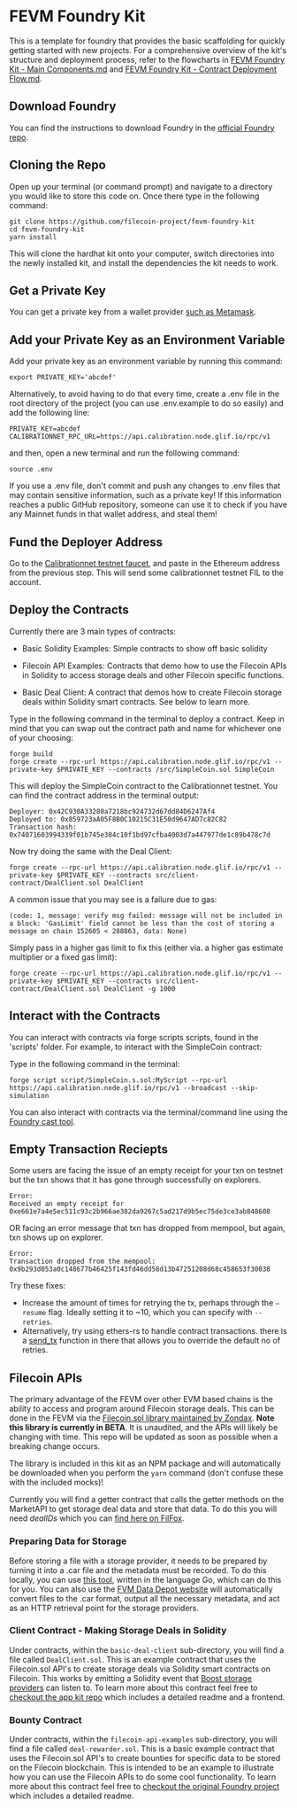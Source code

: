 # FEVM Foundry Kit

This is a template for foundry that provides the basic scaffolding for quickly getting started with new projects. For a comprehensive overview of the kit's structure and deployment process, refer to the flowcharts in [FEVM Foundry Kit - Main Components.md](./FEVM%20Foundry%20Kit%20-%20Main%20Components.md) and [FEVM Foundry Kit - Contract Deployment Flow.md](./FEVM%20Foundry%20Kit%20-%20Contract%20Deployment%20Flow.md).

## Download Foundry

You can find the instructions to download Foundry in the [official Foundry repo](https://github.com/foundry-rs/foundry#installation). 

## Cloning the Repo

Open up your terminal (or command prompt) and navigate to a directory you would like to store this code on. Once there type in the following command:


```
git clone https://github.com/filecoin-project/fevm-foundry-kit
cd fevm-foundry-kit
yarn install
```

This will clone the hardhat kit onto your computer, switch directories into the newly installed kit, and install the dependencies the kit needs to work.

## Get a Private Key

You can get a private key from a wallet provider [such as Metamask](https://metamask.zendesk.com/hc/en-us/articles/360015289632-How-to-export-an-account-s-private-key).


## Add your Private Key as an Environment Variable

Add your private key as an environment variable by running this command:

```
export PRIVATE_KEY='abcdef'
```

Alternatively, to avoid having to do that every time, create a .env file in the root directory of the project (you can use .env.example to do so easily) and add the following line:

```
PRIVATE_KEY=abcdef
CALIBRATIONNET_RPC_URL=https://api.calibration.node.glif.io/rpc/v1
```

and then, open a new terminal and run the following command:

```
source .env
```

If you use a .env file, don't commit and push any changes to .env files that may contain sensitive information, such as a private key! If this information reaches a public GitHub repository, someone can use it to check if you have any Mainnet funds in that wallet address, and steal them!


## Fund the Deployer Address

Go to the [Calibrationnet testnet faucet](https://faucet.calibnet.chainsafe-fil.io/), and paste in the Ethereum address from the previous step. This will send some calibrationnet testnet FIL to the account.

## Deploy the Contracts

Currently there are 3 main types of contracts:

* Basic Solidity Examples: Simple contracts to show off basic solidity

* Filecoin API Examples: Contracts that demo how to use the Filecoin APIs in Solidity to access storage deals and other Filecoin specific functions.

* Basic Deal Client: A contract that demos how to create Filecoin storage deals within Solidity smart contracts. See below to learn more.


Type in the following command in the terminal to deploy a contract. Keep in mind that you can swap out the contract path and name for whichever one of your choosing:

```
forge build
forge create --rpc-url https://api.calibration.node.glif.io/rpc/v1 --private-key $PRIVATE_KEY --contracts /src/SimpleCoin.sol SimpleCoin
```

This will deploy the SimpleCoin contract to the Calibrationnet testnet. You can find the contract address in the terminal output:

```
Deployer: 0x42C930A33280a7218bc924732d67dd84D6247Af4
Deployed to: 0x859723aA05F8B0C10215C31E50d9647AD7c82C82
Transaction hash: 0x74071603994339f01b745e304c10f1bd97cfba4003d7a447977de1c89b478c7d
```

Now try doing the same with the Deal Client:

```
forge create --rpc-url https://api.calibration.node.glif.io/rpc/v1 --private-key $PRIVATE_KEY --contracts src/client-contract/DealClient.sol DealClient
```

A common issue that you may see is a failure due to gas:

```
(code: 1, message: verify msg failed: message will not be included in a block: 'GasLimit' field cannot be less than the cost of storing a message on chain 152605 < 288863, data: None)
```

Simply pass in a higher gas limit to fix this (either via. a higher gas estimate multiplier or a fixed gas limit):

```
forge create --rpc-url https://api.calibration.node.glif.io/rpc/v1 --private-key $PRIVATE_KEY --contracts src/client-contract/DealClient.sol DealClient -g 1000
```

## Interact with the Contracts

You can interact with contracts via forge scripts scripts, found in the 'scripts' folder. For example, to interact with the SimpleCoin contract:

Type in the following command in the terminal:

```
forge script script/SimpleCoin.s.sol:MyScript --rpc-url https://api.calibration.node.glif.io/rpc/v1 --broadcast --skip-simulation
```

You can also interact with contracts via the terminal/command line using the [Foundry cast tool](https://book.getfoundry.sh/cast/#overview-of-cast).

## Empty Transaction Reciepts
Some users are facing the issue of an empty receipt for your txn on testnet but the txn shows that it has gone through successfully on explorers.
```
Error: 
Received an empty receipt for 0xe661e7a4e5ec511c93c2b966ae382da9267c5ad217d9b5ec75de3ce3ab848608
```

OR facing an error message that txn has dropped from mempool, but again, txn shows up on explorer.

```
Error: 
Transaction dropped from the mempool: 0x9b293d053a0c148677b46425f143fd46dd58d13b47251208d68c458653f30038
```

Try these fixes:
- Increase the amount of times for retrying the tx, perhaps through the `—resume` flag. Ideally setting it to ~10, which you can specify with `--retries`. 
- Alternatively, try using ethers-rs to handle contract transactions. there is a [send_tx](https://github.com/filecoin-saturn/rs-fevm-utils/blob/5c850005bbe50d7547d2585173ab2bd39c47c011/src/lib.rs#LL215C4-L215C4) function in there that allows you to override the default no of retries.

## Filecoin APIs

The primary advantage of the FEVM over other EVM based chains is the ability to access and program around Filecoin storage deals. This can be done in the FEVM via the [Filecoin.sol library maintained by Zondax](https://github.com/Zondax/filecoin-solidity). **Note this library is currently in BETA**. It is unaudited, and the APIs will likely be changing with time. This repo will be updated as soon as possible when a breaking change occurs.

The library is included in this kit as an NPM package and will automatically be downloaded when you perform the `yarn` command (don't confuse these with the included mocks)!

Currently you will find a getter contract that calls the getter methods on the MarketAPI to get storage deal data and store that data. To do this you will need *dealIDs* which you can [find here on FilFox](https://calibration.filfox.info/en/deal).

### Preparing Data for Storage

Before storing a file with a storage provider, it needs to be prepared by turning it into a .car file and the metadata must be recorded. To do this locally, you can use [this tool](https://github.com/filecoin-project/fevm-hardhat-kit/tree/main/tools), written in the language Go, which can do this for you. You can also use the [FVM Data Depot website](https://data.lighthouse.storage/) will automatically convert files to the .car format, output all the necessary metadata, and act as an HTTP retrieval point for the storage providers.

### Client Contract - Making Storage Deals in Solidity

Under contracts, within the `basic-deal-client` sub-directory, you will find a file called `DealClient.sol`. This is an example contract that uses the Filecoin.sol API's to create storage deals via Solidity smart contracts on Filecoin. This works by emitting a Solidity event that [Boost storage providers](https://boost.filecoin.io/) can listen to. To learn more about this contract feel free to [checkout the app kit repo](https://github.com/filecoin-project/fvm-starter-kit-deal-making) which includes a detailed readme and a frontend.

### Bounty Contract

Under contracts, within the `filecoin-api-examples` sub-directory, you will find a file called `deal-rewarder.sol`. This is a basic example contract that uses the Filecoin.sol API's to create bounties for specific data to be stored on the Filecoin blockchain. This is intended to be an example to illustrate how you can use the Filecoin APIs to do some cool functionality. To learn more about this contract feel free to [checkout the original Foundry project](https://github.com/lotus-web3/deal-bounty-contract) which includes a detailed readme.

